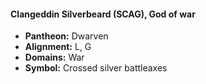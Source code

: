 #### Clangeddin Silverbeard (SCAG), God of war
- **Pantheon:** Dwarven
- **Alignment:** L, G
- **Domains:** War
- **Symbol:** Crossed silver battleaxes